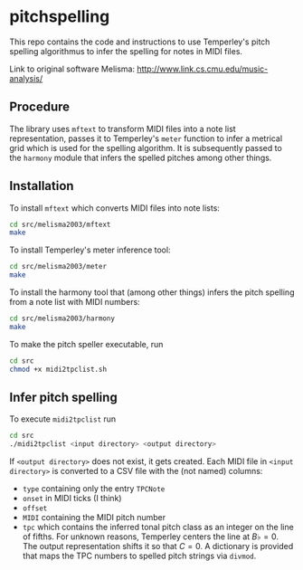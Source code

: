 # pitchspelling

This repo contains the code and instructions to use Temperley's pitch spelling algorithmus to infer the spelling for notes in MIDI files.

Link to original software Melisma: <http://www.link.cs.cmu.edu/music-analysis/>

## Procedure

The library uses `mftext` to transform MIDI files into a note list representation, passes it to Temperley's `meter` function to infer a metrical grid which is used for the spelling algorithm. It is subsequently passed to the `harmony` module that infers the spelled pitches among other things.

## Installation

To install `mftext` which converts MIDI files into note lists:

```bash
cd src/melisma2003/mftext
make
```

To install Temperley's meter inference tool:

```bash
cd src/melisma2003/meter
make
```

To install the harmony tool that (among other things) infers the pitch spelling from a note list with MIDI numbers:

```bash
cd src/melisma2003/harmony
make
```

To make the pitch speller executable, run

```bash
cd src
chmod +x midi2tpclist.sh
```

## Infer pitch spelling

To execute `midi2tpclist` run 

```bash
cd src
./midi2tpclist <input directory> <output directory>
```

If `<output directory>` does not exist, it gets created. Each MIDI file in `<input directory>` is converted to a CSV file with the (not named) columns:

* `type` containing only the entry `TPCNote`
* `onset` in MIDI ticks (I think)
* `offset`
* `MIDI` containing the MIDI pitch number
* `tpc` which contains the inferred tonal pitch class as an integer on the line of fifths. For unknown reasons, Temperley centers the line at $B\flat=0$. The output representation shifts it so that $C=0$. A dictionary is provided that maps the TPC numbers to spelled pitch strings via `divmod`. 
